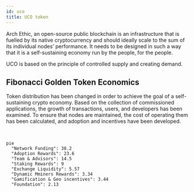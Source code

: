 ```yaml
---
id: uco
title: UCO token
---
```


Arch Ethic, an open-source public blockchain is an infrastructure that is fuelled by its native cryptocurrency and should ideally scale to the sum of its individual nodes’ performance. It needs to be designed in such a way that it is a self-sustaining economy run by the people, for the people.

UCO is based on the principle of controlled supply and creating demand. 

## Fibonacci Golden Token Economics

Token distribution has been changed in order to achieve the goal of a self-sustaining crypto economy. 
Based on the collection of commissioned applications, the growth of transactions, users, and developers has been examined. 
To ensure that nodes are maintained, the cost of operating them has been calculated, and adoption and incentives have been developed.

<br />

```mermaid
pie
  "Network Funding": 38.2
  "Adoption Rewards": 23.6
  "Team & Advisors": 14.5
  "Staking Rewards": 9
  "Exchange Liquidity": 5.57
  "Dynamic Mminers Rewards": 3.34
  "Gamification & Geo incentives": 3.44
  "Foundation": 2.13
```

